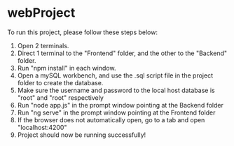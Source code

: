 # webProject

To run this project, please follow these steps below:

1) Open 2 terminals.
2) Direct 1 terminal to the "Frontend" folder, and the other to the "Backend" folder.
4) Run "npm install" in each window.
5) Open a mySQL workbench, and use the .sql script file in the project folder to create the database.
6) Make sure the username and password to the local host database is "root" and "root" respectively
7) Run "node app.js" in the prompt window pointing at the Backend folder
8) Run "ng serve" in the prompt window pointing at the Frontend folder
9) If the browser does not automatically open, go to a tab and open "localhost:4200"
10) Project should now be running successfully!
